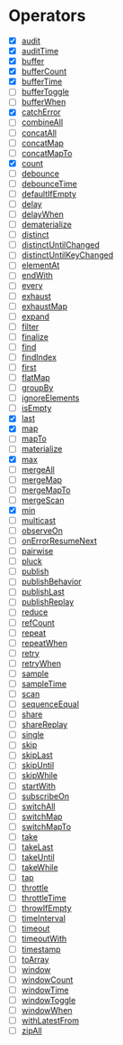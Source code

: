 # Operators

- [x] [audit](https://rxjs-dev.firebaseapp.com/api/operators/audit)
- [x] [auditTime](https://rxjs-dev.firebaseapp.com/api/operators/auditTime)
- [x] [buffer](https://rxjs-dev.firebaseapp.com/api/operators/buffer)
- [x] [bufferCount](https://rxjs-dev.firebaseapp.com/api/operators/bufferCount)
- [x] [bufferTime](https://rxjs-dev.firebaseapp.com/api/operators/bufferTime)
- [ ] [bufferToggle](https://rxjs-dev.firebaseapp.com/api/operators/bufferToggle)
- [ ] [bufferWhen](https://rxjs-dev.firebaseapp.com/api/operators/bufferWhen)
- [x] [catchError](https://rxjs-dev.firebaseapp.com/api/operators/catchError)
- [ ] [combineAll](https://rxjs-dev.firebaseapp.com/api/operators/combineAll)
- [ ] [concatAll](https://rxjs-dev.firebaseapp.com/api/operators/concatAll)
- [ ] [concatMap](https://rxjs-dev.firebaseapp.com/api/operators/concatMap)
- [ ] [concatMapTo](https://rxjs-dev.firebaseapp.com/api/operators/concatMapTo)
- [x] [count](https://rxjs-dev.firebaseapp.com/api/operators/count)
- [ ] [debounce](https://rxjs-dev.firebaseapp.com/api/operators/debounce)
- [ ] [debounceTime](https://rxjs-dev.firebaseapp.com/api/operators/debounceTime)
- [ ] [defaultIfEmpty](https://rxjs-dev.firebaseapp.com/api/operators/defaultIfEmpty)
- [ ] [delay](https://rxjs-dev.firebaseapp.com/api/operators/delay)
- [ ] [delayWhen](https://rxjs-dev.firebaseapp.com/api/operators/delayWhen)
- [ ] [dematerialize](https://rxjs-dev.firebaseapp.com/api/operators/dematerialize)
- [ ] [distinct](https://rxjs-dev.firebaseapp.com/api/operators/distinct)
- [ ] [distinctUntilChanged](https://rxjs-dev.firebaseapp.com/api/operators/distinctUntilChanged)
- [ ] [distinctUntilKeyChanged](https://rxjs-dev.firebaseapp.com/api/operators/distinctUntilKeyChanged)
- [ ] [elementAt](https://rxjs-dev.firebaseapp.com/api/operators/elementAt)
- [ ] [endWith](https://rxjs-dev.firebaseapp.com/api/operators/endWith)
- [ ] [every](https://rxjs-dev.firebaseapp.com/api/operators/every)
- [ ] [exhaust](https://rxjs-dev.firebaseapp.com/api/operators/exhaust)
- [ ] [exhaustMap](https://rxjs-dev.firebaseapp.com/api/operators/exhaustMap)
- [ ] [expand](https://rxjs-dev.firebaseapp.com/api/operators/expand)
- [ ] [filter](https://rxjs-dev.firebaseapp.com/api/operators/filter)
- [ ] [finalize](https://rxjs-dev.firebaseapp.com/api/operators/finalize)
- [ ] [find](https://rxjs-dev.firebaseapp.com/api/operators/find)
- [ ] [findIndex](https://rxjs-dev.firebaseapp.com/api/operators/findIndex)
- [ ] [first](https://rxjs-dev.firebaseapp.com/api/operators/first)
- [ ] [flatMap](https://rxjs-dev.firebaseapp.com/api/operators/flatMap)
- [ ] [groupBy](https://rxjs-dev.firebaseapp.com/api/operators/groupBy)
- [ ] [ignoreElements](https://rxjs-dev.firebaseapp.com/api/operators/ignoreElements)
- [ ] [isEmpty](https://rxjs-dev.firebaseapp.com/api/operators/isEmpty)
- [x] [last](https://rxjs-dev.firebaseapp.com/api/operators/last)
- [x] [map](https://rxjs-dev.firebaseapp.com/api/operators/map)
- [ ] [mapTo](https://rxjs-dev.firebaseapp.com/api/operators/mapTo)
- [ ] [materialize](https://rxjs-dev.firebaseapp.com/api/operators/materialize)
- [x] [max](https://rxjs-dev.firebaseapp.com/api/operators/max)
- [ ] [mergeAll](https://rxjs-dev.firebaseapp.com/api/operators/mergeAll)
- [ ] [mergeMap](https://rxjs-dev.firebaseapp.com/api/operators/mergeMap)
- [ ] [mergeMapTo](https://rxjs-dev.firebaseapp.com/api/operators/mergeMapTo)
- [ ] [mergeScan](https://rxjs-dev.firebaseapp.com/api/operators/mergeScan)
- [x] [min](https://rxjs-dev.firebaseapp.com/api/operators/min)
- [ ] [multicast](https://rxjs-dev.firebaseapp.com/api/operators/multicast)
- [ ] [observeOn](https://rxjs-dev.firebaseapp.com/api/operators/observeOn)
- [ ] [onErrorResumeNext](https://rxjs-dev.firebaseapp.com/api/operators/onErrorResumeNext)
- [ ] [pairwise](https://rxjs-dev.firebaseapp.com/api/operators/pairwise)
- [ ] [pluck](https://rxjs-dev.firebaseapp.com/api/operators/pluck)
- [ ] [publish](https://rxjs-dev.firebaseapp.com/api/operators/publish)
- [ ] [publishBehavior](https://rxjs-dev.firebaseapp.com/api/operators/publishBehavior)
- [ ] [publishLast](https://rxjs-dev.firebaseapp.com/api/operators/publishLast)
- [ ] [publishReplay](https://rxjs-dev.firebaseapp.com/api/operators/publishReplay)
- [ ] [reduce](https://rxjs-dev.firebaseapp.com/api/operators/reduce)
- [ ] [refCount](https://rxjs-dev.firebaseapp.com/api/operators/refCount)
- [ ] [repeat](https://rxjs-dev.firebaseapp.com/api/operators/repeat)
- [ ] [repeatWhen](https://rxjs-dev.firebaseapp.com/api/operators/repeatWhen)
- [ ] [retry](https://rxjs-dev.firebaseapp.com/api/operators/retry)
- [ ] [retryWhen](https://rxjs-dev.firebaseapp.com/api/operators/retryWhen)
- [ ] [sample](https://rxjs-dev.firebaseapp.com/api/operators/sample)
- [ ] [sampleTime](https://rxjs-dev.firebaseapp.com/api/operators/sampleTime)
- [ ] [scan](https://rxjs-dev.firebaseapp.com/api/operators/scan)
- [ ] [sequenceEqual](https://rxjs-dev.firebaseapp.com/api/operators/sequenceEqual)
- [ ] [share](https://rxjs-dev.firebaseapp.com/api/operators/share)
- [ ] [shareReplay](https://rxjs-dev.firebaseapp.com/api/operators/shareReplay)
- [ ] [single](https://rxjs-dev.firebaseapp.com/api/operators/single)
- [ ] [skip](https://rxjs-dev.firebaseapp.com/api/operators/skip)
- [ ] [skipLast](https://rxjs-dev.firebaseapp.com/api/operators/skipLast)
- [ ] [skipUntil](https://rxjs-dev.firebaseapp.com/api/operators/skipUntil)
- [ ] [skipWhile](https://rxjs-dev.firebaseapp.com/api/operators/skipWhile)
- [ ] [startWith](https://rxjs-dev.firebaseapp.com/api/operators/startWith)
- [ ] [subscribeOn](https://rxjs-dev.firebaseapp.com/api/operators/subscribeOn)
- [ ] [switchAll](https://rxjs-dev.firebaseapp.com/api/operators/switchAll)
- [ ] [switchMap](https://rxjs-dev.firebaseapp.com/api/operators/switchMap)
- [ ] [switchMapTo](https://rxjs-dev.firebaseapp.com/api/operators/switchMapTo)
- [ ] [take](https://rxjs-dev.firebaseapp.com/api/operators/take)
- [ ] [takeLast](https://rxjs-dev.firebaseapp.com/api/operators/takeLast)
- [ ] [takeUntil](https://rxjs-dev.firebaseapp.com/api/operators/takeUntil)
- [ ] [takeWhile](https://rxjs-dev.firebaseapp.com/api/operators/takeWhile)
- [ ] [tap](https://rxjs-dev.firebaseapp.com/api/operators/tap)
- [ ] [throttle](https://rxjs-dev.firebaseapp.com/api/operators/throttle)
- [ ] [throttleTime](https://rxjs-dev.firebaseapp.com/api/operators/throttleTime)
- [ ] [throwIfEmpty](https://rxjs-dev.firebaseapp.com/api/operators/throwIfEmpty)
- [ ] [timeInterval](https://rxjs-dev.firebaseapp.com/api/operators/timeInterval)
- [ ] [timeout](https://rxjs-dev.firebaseapp.com/api/operators/timeout)
- [ ] [timeoutWith](https://rxjs-dev.firebaseapp.com/api/operators/timeoutWith)
- [ ] [timestamp](https://rxjs-dev.firebaseapp.com/api/operators/timestamp)
- [ ] [toArray](https://rxjs-dev.firebaseapp.com/api/operators/toArray)
- [ ] [window](https://rxjs-dev.firebaseapp.com/api/operators/window)
- [ ] [windowCount](https://rxjs-dev.firebaseapp.com/api/operators/windowCount)
- [ ] [windowTime](https://rxjs-dev.firebaseapp.com/api/operators/windowTime)
- [ ] [windowToggle](https://rxjs-dev.firebaseapp.com/api/operators/windowToggle)
- [ ] [windowWhen](https://rxjs-dev.firebaseapp.com/api/operators/windowWhen)
- [ ] [withLatestFrom](https://rxjs-dev.firebaseapp.com/api/operators/withLatestFrom)
- [ ] [zipAll](https://rxjs-dev.firebaseapp.com/api/operators/zipAll)
